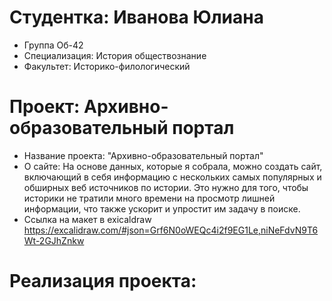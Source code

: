 # Студентка: Иванова Юлиана 
- Группа Об-42
- Специализация: История обществознание
- Факультет: Историко-филологический 
# Проект: Архивно-образовательный портал
- Название проекта: "Архивно-образовательный портал"
- О сайте: На основе данных, которые я собрала, можно создать сайт, включающий в себя информацию с нескольких самых популярных и обширных веб источников по истории. Это нужно для того, чтобы историки не тратили много времени на просмотр лишней информации, что также ускорит и упростит им задачу в поиске.
- Ссылка на макет в exicaldraw https://excalidraw.com/#json=Grf6N0oWEQc4i2f9EG1Le,niNeFdvN9T6Wt-2GJhZnkw
# Реализация проекта: 

